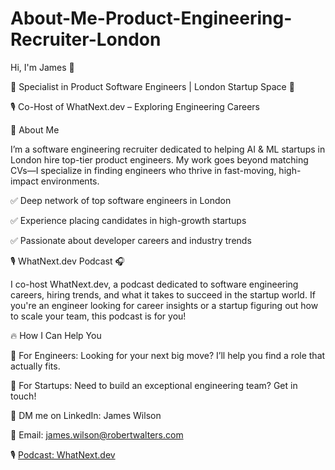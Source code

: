 # About-Me-Product-Engineering-Recruiter-London

Hi, I'm James 👋 

🚀 Specialist in Product Software Engineers | London Startup Space 🤖

🎙️ Co-Host of WhatNext.dev – Exploring Engineering Careers

💼 About Me

I’m a software engineering recruiter dedicated to helping AI & ML startups in London hire top-tier product engineers. My work goes beyond matching CVs—I specialize in finding engineers who thrive in fast-moving, high-impact environments.

✅ Deep network of top software engineers in London

✅ Experience placing candidates in high-growth startups

✅ Passionate about developer careers and industry trends


🎙️ WhatNext.dev Podcast 🎧

I co-host WhatNext.dev, a podcast dedicated to software engineering careers, hiring trends, and what it takes to succeed in the startup world. If you're an engineer looking for career insights or a startup figuring out how to scale your team, this podcast is for you!


🔥 How I Can Help You

📌 For Engineers: Looking for your next big move? I’ll help you find a role that actually fits.

📌 For Startups: Need to build an exceptional engineering team? Get in touch!

💬 DM me on LinkedIn: James Wilson

📧 Email: james.wilson@robertwalters.com

🎙️ [Podcast: WhatNext.dev](https://www.whatnext.dev)
